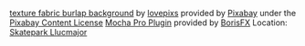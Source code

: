 [texture fabric burlap background][1] by [lovepixs][2] provided by [Pixabay][3] under the [Pixabay Content License][4]
[Mocha Pro Plugin][6] provided by [BorisFX][7]
Location: [Skatepark Llucmajor][5]

[1]: https://pixabay.com/photos/texture-fabric-burlap-background-1099399/
[2]: https://pixabay.com/users/lovepixs-1637145/
[3]: https://pixabay.com/
[4]: https://pixabay.com/service/terms/
[5]: https://maps.app.goo.gl/eQ3QdyQbHu4afhvJ9
[6]: https://borisfx.com/products/mocha-pro/
[7]: https://borisfx.com/